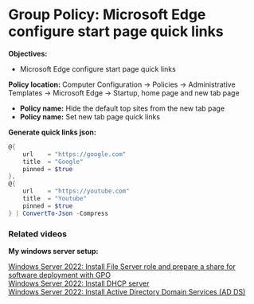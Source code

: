 # Group Policy: Microsoft Edge configure start page quick links

<b>Objectives:</b>

* Microsoft Edge configure start page quick links

<b>Policy location:</b> Computer Configuration -> Policies -> Administrative Templates -> Microsoft Edge -> Startup, home page and new tab page

* <b>Policy name:</b> Hide the default top sites from the new tab page
* <b>Policy name:</b> Set new tab page quick links


<b>Generate quick links json:</b>

```powershell
@{
    url    = "https://google.com"
    title  = "Google"
    pinned = $true
},
@{
    url    = "https://youtube.com"
    title  = "Youtube"
    pinned = $true
} | ConvertTo-Json -Compress
```


### Related videos

<b>My windows server setup:</b> <br />

[Windows Server 2022: Install File Server role and prepare a share for software deployment with GPO](https://youtu.be/jEWSdC2qwyA) <br />
[Windows Server 2022: Install DHCP server](https://youtu.be/8n0MD9stQis) <br />
[Windows Server 2022: Install Active Directory Domain Services (AD DS)](https://youtu.be/1cYewbW3Tl0) <br />